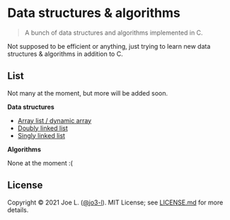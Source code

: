 # Data structures & algorithms

> A bunch of data structures and algorithms implemented in C.

Not supposed to be efficient or anything, just trying to learn new data structures & algorithms in addition to C.

## List

Not many at the moment, but more will be added soon.

**Data structures**

-   [Array list / dynamic array](./src/data_structures/arraylist)
-   [Doubly linked list](./src/data_structures/doubly_linked_list)
-   [Singly linked list](./src/data_structures/singly_linked_list)

**Algorithms**

None at the moment :(

## License

Copyright © 2021 Joe L. ([@jo3-l](https://github.com/jo3-l)). MIT License; see [LICENSE.md](./LICENSE.md) for more details.

